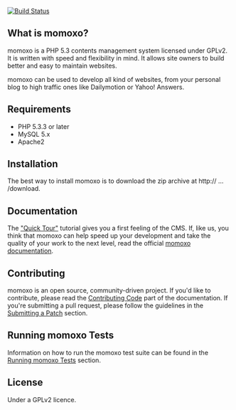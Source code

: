 [![Build Status](https://secure.travis-ci.org/momonga-project/momonga.png?branch=master)](https://travis-ci.org/momonga-project/momonga)

## What is momoxo?

momoxo is a PHP 5.3 contents management system licensed under GPLv2. It is written with speed and flexibility in mind. It allows site owners to build better and easy to maintain websites.

momoxo can be used to develop all kind of websites, from your personal blog to high traffic ones like Dailymotion or Yahoo! Answers.

## Requirements

* PHP 5.3.3 or later
* MySQL 5.x
* Apache2

## Installation

The best way to install momoxo is to download the zip archive at http:// ... /download.


## Documentation

The ["Quick Tour"]() tutorial gives you a first feeling of the CMS. If, like us, you think that momoxo can help speed up your development and take the quality of your work to the next level, read the official [momoxo documentation]().

## Contributing

momoxo is an open source, community-driven project. If you'd like to contribute, please read the [Contributing Code]() part of the documentation. If you're submitting a pull request, please follow the guidelines in the [Submitting a Patch]() section.

## Running momoxo Tests

Information on how to run the momoxo test suite can be found in the [Running momoxo Tests]() section.

## License

Under a GPLv2 licence.

